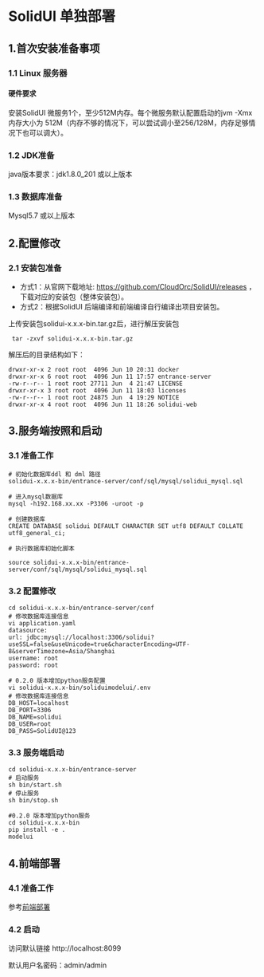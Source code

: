 # SolidUI 单独部署

## 1.首次安装准备事项
### 1.1 Linux 服务器

#### 硬件要求
安装SolidUI 微服务1个，至少512M内存。每个微服务默认配置启动的jvm -Xmx 内存大小为 512M（内存不够的情况下，可以尝试调小至256/128M，内存足够情况下也可以调大）。

### 1.2 JDK准备

java版本要求：jdk1.8.0_201 或以上版本

### 1.3 数据库准备

Mysql5.7 或以上版本


## 2.配置修改
### 2.1 安装包准备

* 方式1：从官网下载地址: https://github.com/CloudOrc/SolidUI/releases ，下载对应的安装包（整体安装包）。
* 方式2：根据SolidUI 后端编译和前端编译自行编译出项目安装包。

上传安装包solidui-x.x.x-bin.tar.gz后，进行解压安装包
```shell script
 tar -zxvf solidui-x.x.x-bin.tar.gz
```

解压后的目录结构如下：
```shell script
drwxr-xr-x 2 root root  4096 Jun 10 20:31 docker
drwxr-xr-x 6 root root  4096 Jun 11 17:57 entrance-server
-rw-r--r-- 1 root root 27711 Jun  4 21:47 LICENSE
drwxr-xr-x 3 root root  4096 Jun 11 18:03 licenses
-rw-r--r-- 1 root root 24875 Jun  4 19:29 NOTICE
drwxr-xr-x 4 root root  4096 Jun 11 18:26 solidui-web
```

## 3.服务端按照和启动

### 3.1 准备工作

```shell script
# 初始化数据库ddl 和 dml 路径
solidui-x.x.x-bin/entrance-server/conf/sql/mysql/solidui_mysql.sql

# 进入mysql数据库
mysql -h192.168.xx.xx -P3306 -uroot -p

# 创建数据库
CREATE DATABASE solidui DEFAULT CHARACTER SET utf8 DEFAULT COLLATE utf8_general_ci;

# 执行数据库初始化脚本

source solidui-x.x.x-bin/entrance-server/conf/sql/mysql/solidui_mysql.sql

```

### 3.2 配置修改

```shell script
cd solidui-x.x.x-bin/entrance-server/conf
# 修改数据库连接信息
vi application.yaml
datasource:
url: jdbc:mysql://localhost:3306/solidui?useSSL=false&useUnicode=true&characterEncoding=UTF-8&serverTimezone=Asia/Shanghai
username: root
password: root

# 0.2.0 版本增加python服务配置
vi solidui-x.x.x-bin/soliduimodelui/.env
# 修改数据库连接信息
DB_HOST=localhost
DB_PORT=3306
DB_NAME=solidui
DB_USER=root
DB_PASS=SolidUI@123

```

### 3.3 服务端启动

```shell script
cd solidui-x.x.x-bin/entrance-server
# 启动服务
sh bin/start.sh
# 停止服务
sh bin/stop.sh

#0.2.0 版本增加python服务
cd solidui-x.x.x-bin
pip install -e .
modelui
```

## 4.前端部署

### 4.1 准备工作

参考[前端部署](../SolidUI前端部署文档/DEPLOY_WEB.md)

### 4.2 启动

访问默认链接 http://localhost:8099

默认用户名密码：admin/admin






